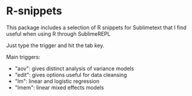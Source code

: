 R-snippets
==========

This package includes a selection of R snippets for Sublimetext that I find useful when using R through SublimeREPL

Just type the trigger and hit the tab key.

Main triggers:
- "aov": gives distinct analysis of variance models
- "edit": gives options useful for data cleansing
- "lm": linear and logistic regression
- "lmem": linear mixed effects models
